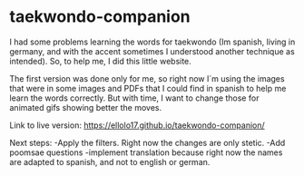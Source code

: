 # taekwondo-companion
I had some problems learning the words for taekwondo (Im spanish, living in germany, and with the accent sometimes I understood another technique as intended). So, to help me, I did this little website.

The first version was done only for me, so right now I´m using the images that were in some images and PDFs that I could find in spanish to help me learn the words correctly. But with time, I want to change those for animated gifs showing better the moves.

Link to live version: https://ellolo17.github.io/taekwondo-companion/

Next steps:
-Apply the filters. Right now the changes are only stetic.
-Add poomsae questions
-implement translation because right now the names are adapted to spanish, and not to english or german.
